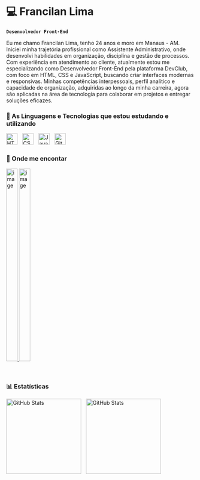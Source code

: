 # 💻 Francilan Lima

**`Desenvolvedor Front-End`**

Eu me chamo Francilan Lima, tenho 24 anos e moro em Manaus - AM. Iniciei minha trajetória profissional como Assistente Administrativo, onde desenvolvi habilidades em organização, disciplina e gestão de processos. Com experiência em atendimento ao cliente, atualmente estou me especializando como Desenvolvedor Front-End pela plataforma DevClub, com foco em HTML, CSS e JavaScript, buscando criar interfaces modernas e responsivas. Minhas competências interpessoais, perfil analítico e capacidade de organização, adquiridas ao longo da minha carreira, agora são aplicadas na área de tecnologia para colaborar em projetos e entregar soluções eficazes.


### 🤖 As Linguagens e Tecnologias que estou estudando e utilizando

<img 
    align="left" 
    alt="HTML"
    title="HTML" 
    width="30px" 
    style="padding-right: 10px;" 
    src="https://cdn.jsdelivr.net/gh/devicons/devicon@latest/icons/html5/html5-original.svg" 
/>

<img 
    align="left" 
    alt="CSS" 
    title="CSS"
    width="30px" 
    style="padding-right: 10px;" 
    src="https://cdn.jsdelivr.net/gh/devicons/devicon@latest/icons/css3/css3-original.svg" 
/>

<img 
    align="left" 
    alt="JavaScript" 
    title="JavaScript"
    width="30px" 
    style="padding-right: 10px;" 
    src="https://cdn.jsdelivr.net/gh/devicons/devicon@latest/icons/javascript/javascript-original.svg" 
/>

<img 
    align="left"
    alt="GitHub"
    title="GitHub"
    width="30px" 
    style="padding-right: 10px;"
    src="https://github.com/user-attachments/assets/5254b476-0b93-4e47-bf2c-3f7107ac79ef" 
/>


</br>
</br>
    
### 📍 Onde me encontar

<p>
    <a href= "https://www.instagram.com/cirlan_lima/">
        <img 
            width="30px" 
            height="512" 
            alt="image" 
            src="https://github.com/user-attachments/assets/aa17b554-e7bc-446c-af8a-870c67d33136" />
    </a>
    <a href= "htpps://www.linkedin.com/in/francilan-lima-624570264">
        <img 
            width="30px" 
            height="512" 
            alt="image" 
            src="https://github.com/user-attachments/assets/977066d7-fd2a-452d-8a8b-7cc7b183a35b" />
    </a>
</p>

</br>   

### 📊 Estatísticas

<p>
  <img 
    align="left" 
    alt="GitHub Stats" 
    height="200" 
    style="padding-right: 10px;" 
    src="https://github-readme-stats.vercel.app/api?username=francirlanlima23&show_icons=true&theme=tokyonight&include_all_commits=true&locale=pt-br" 
  />

<img 
      align="left" 
      alt="GitHub Stats" 
      height="200" 
      src="https://github-readme-stats.vercel.app/api/top-langs/?username=francirlanlima23&theme=tokyonight&layout=compact&custom_title=Tecnologias&langs_count=9" 
  />

</p>





